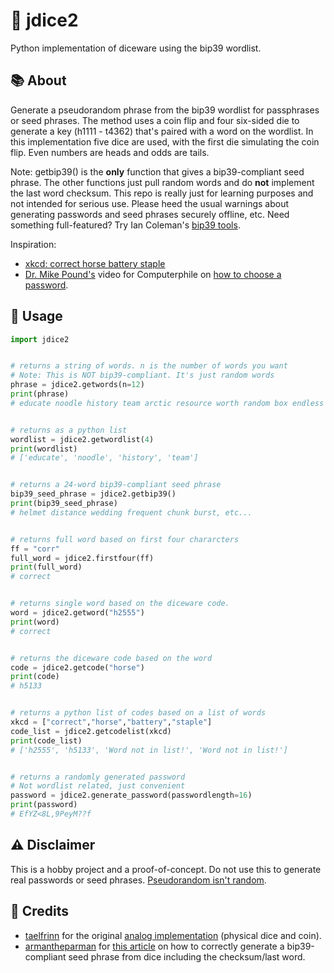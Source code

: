 # 🎲 jdice2
Python implementation of diceware using the bip39 wordlist.

## :books: About
Generate a pseudorandom phrase from the bip39 wordlist for passphrases or seed phrases. The method uses a coin flip and four six-sided die to generate a key (h1111 - t4362) that's paired with a word on the wordlist. In this implementation five dice are used, with the first die simulating the coin flip. Even numbers are heads and odds are tails. 

Note: getbip39() is the **only** function that gives a bip39-compliant seed phrase. The other functions just pull random words and do **not** implement the last word checksum. This repo is really just for learning purposes and not intended for serious use. Please heed the usual warnings about generating passwords and seed phrases securely offline, etc. Need something full-featured? Try Ian Coleman's [bip39 tools](https://iancoleman.io/bip39/).

Inspiration: 
- [xkcd: correct horse battery staple](https://xkcd.com/936/)
- [Dr. Mike Pound's](https://github.com/mikepound) video for Computerphile on [how to choose a password](https://www.youtube.com/watch?v=3NjQ9b3pgIg). 

## :eyes: Usage
```python
import jdice2


# returns a string of words. n is the number of words you want
# Note: This is NOT bip39-compliant. It's just random words
phrase = jdice2.getwords(n=12)
print(phrase)
# educate noodle history team arctic resource worth random box endless engage unveil


# returns as a python list
wordlist = jdice2.getwordlist(4)
print(wordlist)
# ['educate', 'noodle', 'history', 'team']


# returns a 24-word bip39-compliant seed phrase
bip39_seed_phrase = jdice2.getbip39()
print(bip39_seed_phrase)
# helmet distance wedding frequent chunk burst, etc...


# returns full word based on first four chararcters
ff = "corr"
full_word = jdice2.firstfour(ff)
print(full_word)
# correct


# returns single word based on the diceware code.
word = jdice2.getword("h2555")
print(word)
# correct


# returns the diceware code based on the word
code = jdice2.getcode("horse")
print(code)
# h5133


# returns a python list of codes based on a list of words
xkcd = ["correct","horse","battery","staple"]
code_list = jdice2.getcodelist(xkcd)
print(code_list)
# ['h2555', 'h5133', 'Word not in list!', 'Word not in list!']


# returns a randomly generated password
# Not wordlist related, just convenient
password = jdice2.generate_password(passwordlength=16)
print(password)
# EfYZ<8L,9PeyM??f
```

## :warning: Disclaimer
This is a hobby project and a proof-of-concept. Do not use this to generate real passwords or seed phrases. [Pseudorandom isn't random](https://simplicable.com/new/pseudorandom-vs-random).

## :mega: Credits
- [taelfrinn](https://github.com/taelfrinn/) for the original [analog implementation](https://github.com/taelfrinn/Bip39-diceware) (physical dice and coin).
- [armantheparman](https://armantheparman.com/) for [this article](https://armantheparman.com/bitcoin-seed-with-dice/) on how to correctly generate a bip39-compliant seed phrase from dice including the checksum/last word.
